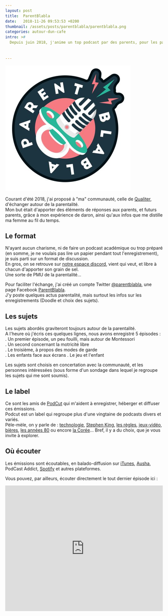```yaml
---
layout: post
title:  ParentBlabla
date:   2018-11-26 09:53:53 +0200
thumbnail: /assets/posts/parentblabla/parentblabla.png
categories: autour-dun-cafe
intro: >#
  Depuis juin 2018, j'anime un top podcast par des parents, pour les parents  


---
```


![Logo ParentBlabla](/assets/posts/parentblabla/parentblabla.png)

Courant d'été 2018, j'ai proposé à "ma" communauté, celle de [Qualiter](http://forum.dequaliter.com/), d'échanger autour de la parentalité.  
Mon but était d'apporter des éléments de réponses aux parents, et futurs parents, grâce à mon expérience de daron, ainsi qu'aux infos que me distille ma femme au fil du temps.

## Le format

N'ayant aucun charisme, ni de faire un podcast académique ou trop préparé (en somme, je ne voulais pas lire un papier pendant tout l'enregistrement), je suis parti sur un format de discussion.  
En gros, on se retrouve sur [notre espace discord](https://discordapp.com/invite/DkVvAjm), vient qui veut, et libre à chacun d'apporter son grain de sel.  
Une sorte de PMU de la parentalité...  

Pour faciliter l'échange, j'ai créé un compte Twitter [@parentblabla](https://twitter.com/parentblabla), une page Facebook [ParentBlabla](https://www.facebook.com/parentblabla/).  
J'y poste quelques actus parentalité, mais surtout les infos sur les enregistrements (Doodle et choix des sujets).

## Les sujets

Les sujets abordés graviteront toujours autour de la parentalité.  
A l'heure où j'écris ces quelques lignes, nous avons enregistré 5 épisodes :  
 . Un premier épisode, un peu fouilli, mais autour de Montessori   
 . Un second concernant la motricité libre  
 . Le troisième, à propos des modes de garde  
 . Les enfants face aux écrans
 . Le jeu et l'enfant

Les sujets sont choisis en concertation avec la communauté, et les personnes intéressées (sous forme d'un sondage dans lequel je regroupe les sujets qui me sont soumis).  

## Le label  

Ce sont les amis de [PodCut](https://podcut.studio/) qui m'aident à enregistrer, héberger et diffuser ces émissions.  
Podcut est un label qui regroupe plus d'une vingtaine de podcasts divers et variés.  
Pèle-mèle, on y parle de : [technologie](https://podcast.ausha.co/l-ecole-des-faq), [Stephen King](https://podcast.ausha.co/le-roi-stephen), [les règles](https://podcast.ausha.co/la-menstruelle), [jeux-vidéo](https://podcast.ausha.co/g7), [bières](https://podcast.ausha.co/binouze-usa), [les années 80](https://podcast.ausha.co/so-80-s-1) ou encore [la Corée](https://podcast.ausha.co/geon-bae)...  Bref, il y a du choix, que je vous invite à explorer.

## Où écouter

Les émissions sont écoutables, en balado-diffusion sur [iTunes](https://itunes.apple.com/fr/podcast/parentblabla/id1405485827?mt=2), [Ausha](https://podcast.ausha.co/parentblabla), PodCast Addict, [Spotify](https://open.spotify.com/show/6T2qKOkx88BYdCU7Z4EnJn?si=1C9updQHQAi6JNo3uF86wQ) et autres plateformes.

Vous pouvez, par ailleurs, écouter directement le tout dernier épisode ici :  
<iframe
  frameborder="0"
  height="400px"
  width="100%"
  src="https://widget.ausha.co/index.html?chanId=KyAXtDGzNWEo&showId=2B6ztX4XDj7B&color=%232bb699&display=horizontal&v=2&height=201px&playlist=1&mode=latest"
></iframe>